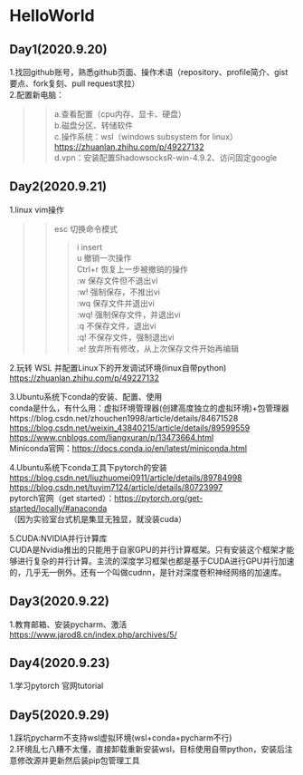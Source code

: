 # HelloWorld
## Day1(2020.9.20)
1.找回github账号，熟悉github页面、操作术语（repository、profile简介、gist要点、fork复刻、pull request求拉）<br>
2.配置新电脑：
>>a.查看配置（cpu内存、显卡、硬盘）<br>
>>b.磁盘分区、转储软件 <br>
>>c.操作系统：wsl（windows subsystem for linux） https://zhuanlan.zhihu.com/p/49227132<br> 
>>d.vpn：安装配置ShadowsocksR-win-4.9.2、访问固定google<br> 

## Day2(2020.9.21)
1.linux vim操作
>> esc 切换命令模式
>>> i  insert<br> 
>>> u  撤销一次操作<br> 
>>> Ctrl+r 恢复上一步被撤销的操作<br> 
>>>:w   保存文件但不退出vi<br> 
>>>:w!   强制保存，不推出vi<br> 
>>>:wq  保存文件并退出vi<br> 
>>>:wq! 强制保存文件，并退出vi<br> 
>>>:q  不保存文件，退出vi<br> 
>>>:q! 不保存文件，强制退出vi<br> 
>>>:e! 放弃所有修改，从上次保存文件开始再编辑<br> 

2.玩转 WSL 并配置Linux下的开发调试环境(linux自带python) https://zhuanlan.zhihu.com/p/49227132

3.Ubuntu系统下conda的安装、配置、使用<br>
conda是什么，有什么用：虚拟环境管理器(创建高度独立的虚拟环境)+包管理器https://blog.csdn.net/zhouchen1998/article/details/84671528
https://blog.csdn.net/weixin_43840215/article/details/89599559 <br>
https://www.cnblogs.com/liangxuran/p/13473664.html<br>
Miniconda官网：https://docs.conda.io/en/latest/miniconda.html <br>

4.Ubuntu系统下conda工具下pytorch的安装 <br>
https://blog.csdn.net/liuzhuomei0911/article/details/89784998 <br>
https://blog.csdn.net/tuyim7124/article/details/80723997 <br>
pytorch官网（get started）：https://pytorch.org/get-started/locally/#anaconda <br>
（因为实验室台式机是集显无独显，就没装cuda）

5.CUDA:NVIDIA并行计算库<br>
CUDA是Nvidia推出的只能用于自家GPU的并行计算框架。只有安装这个框架才能够进行复杂的并行计算。主流的深度学习框架也都是基于CUDA进行GPU并行加速的，几乎无一例外。还有一个叫做cudnn，是针对深度卷积神经网络的加速库。

## Day3(2020.9.22)
1.教育邮箱、安装pycharm、激活
https://www.jarod8.cn/index.php/archives/5/

## Day4(2020.9.23)
1.学习pytorch 官网tutorial

## Day5(2020.9.29)
1.踩坑pycharm不支持wsl虚拟环境(wsl+conda+pycharm不行)<br>
2.环境乱七八糟不太懂，直接卸载重新安装wsl，目标使用自带python，安装后注意修改源并更新然后装pip包管理工具<br>

